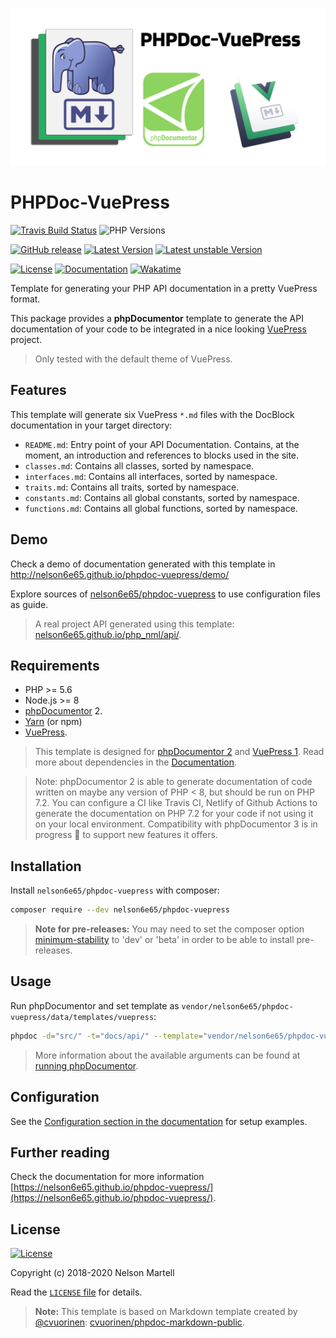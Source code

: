 [![Card](./.github/assets/card.svg)](https://nelson6e65.github.io/phpdoc-vuepress)

# PHPDoc-VuePress

[![Travis Build Status](https://img.shields.io/travis/nelson6e65/phpdoc-vuepress/master.svg?logo=travis)](https://travis-ci.org/nelson6e65/phpdoc-vuepress)
![PHP Versions](https://img.shields.io/travis/php-v/nelson6e65/phpdoc-vuepress.svg)

[![GitHub release](https://img.shields.io/github/tag/nelson6e65/phpdoc-vuepress.svg)](https://github.com/nelson6e65/phpdoc-vuepress/tags)
[![Latest Version](https://img.shields.io/packagist/v/nelson6e65/phpdoc-vuepress.svg?label=stable)](https://packagist.org/packages/nelson6e65/phpdoc-vuepress)
[![Latest unstable Version](https://img.shields.io/packagist/vpre/nelson6e65/phpdoc-vuepress.svg?label=unstable)](https://packagist.org/packages/nelson6e65/phpdoc-vuepress#dev-master)

[![License](https://img.shields.io/github/license/nelson6e65/phpdoc-vuepress.svg)](LICENSE)
[![Documentation](http://img.shields.io/badge/📜-Documentation-lightgrey.svg)](https://nelson6e65.github.io/phpdoc-vuepress)
[![Wakatime](https://wakatime.com/badge/github/nelson6e65/phpdoc-vuepress.svg)](https://wakatime.com/badge/github/nelson6e65/phpdoc-vuepress)

Template for generating your PHP API documentation in a pretty VuePress format.

This package provides a **phpDocumentor** template to generate the API documentation of your code to be integrated in a nice looking [VuePress](https://vuepress.vuejs.org) project.

> Only tested with the default theme of VuePress.

## Features

This template will generate six VuePress `*.md` files with the DocBlock documentation in your target directory:

- `README.md`: Entry point of your API Documentation. Contains, at the moment, an introduction and references to blocks used in the site.
- `classes.md`: Contains all classes, sorted by namespace.
- `interfaces.md`: Contains all interfaces, sorted by namespace.
- `traits.md`: Contains all traits, sorted by namespace.
- `constants.md`: Contains all global constants, sorted by namespace.
- `functions.md`: Contains all global functions, sorted by namespace.

## Demo

Check a demo of documentation generated with this template in http://nelson6e65.github.io/phpdoc-vuepress/demo/

Explore sources of [nelson6e65/phpdoc-vuepress](https://github.com/nelson6e65/phpdoc-vuepress) to use configuration files as guide.

> A real project API generated using this template: [nelson6e65.github.io/php_nml/api/](https://nelson6e65.github.io/php_nml/api/).

## Requirements

- PHP >= 5.6
- Node.js >= 8
- [phpDocumentor](https://www.phpdoc.org/) 2.
- [Yarn](https://yarnpkg.com) (or npm)
- [VuePress](https://vuepress.vuejs.org/).

> This template is designed for [phpDocumentor 2](https://www.phpdoc.org/) and [VuePress 1](https://v0.vuepress.vuejs.org/).
> Read more about dependencies in the [Documentation](https://nelson6e65.github.io/phpdoc-vuepress/guide/getting-started.html).

> Note: phpDocumentor 2 is able to generate documentation of code written on maybe any version of PHP < 8, but should be run on PHP 7.2. You can configure a CI like Travis CI, Netlify of Github Actions to generate the documentation on PHP 7.2 for your code if not using it on your local environment. Compatibility with phpDocumentor 3 is in progress 🚧 to support new features it offers.

## Installation

Install `nelson6e65/phpdoc-vuepress` with composer:

```bash
composer require --dev nelson6e65/phpdoc-vuepress
```

> **Note for pre-releases:** You may need to set the composer option [minimum-stability](https://getcomposer.org/doc/04-schema.md#minimum-stability) to 'dev' or 'beta' in order to be able to install pre-releases.

## Usage

Run phpDocumentor and set template as `vendor/nelson6e65/phpdoc-vuepress/data/templates/vuepress`:

```bash
phpdoc -d="src/" -t="docs/api/" --template="vendor/nelson6e65/phpdoc-vuepress/data/templates/vuepress"
```

> More information about the available arguments can be found at [running phpDocumentor](http://www.phpdoc.org/docs/latest/guides/running-phpdocumentor.html).

## Configuration

See the [Configuration section in the documentation](https://nelson6e65.github.io/phpdoc-vuepress/guide/configuration.html) for setup examples.

## Further reading

Check the documentation for more information [https://nelson6e65.github.io/phpdoc-vuepress/](https://nelson6e65.github.io/phpdoc-vuepress/).

## License

[![License](https://img.shields.io/github/license/nelson6e65/phpdoc-vuepress.svg)](LICENSE)

Copyright (c) 2018-2020 Nelson Martell

Read the [`LICENSE` file](LICENSE) for details.

> **Note:** This template is based on Markdown template created by [@cvuorinen](https://github.com/cvuorinen): [cvuorinen/phpdoc-markdown-public](https://github.com/cvuorinen/phpdoc-markdown-public).
